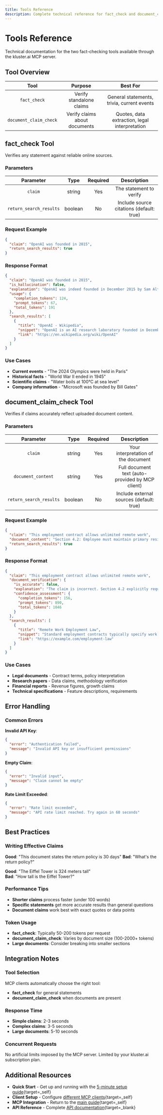 ```yaml
---
title: Tools Reference
description: Complete technical reference for fact_check and document_claim_check tools including parameters, responses, and error handling.
---
```


# Tools Reference

Technical documentation for the two fact-checking tools available through the kluster.ai MCP server.

## Tool Overview

| Tool | Purpose | Best For |
| :---: | :---: | :---: |
| `fact_check` | Verify standalone claims | General statements, trivia, current events |
| `document_claim_check` | Verify claims about documents | Quotes, data extraction, legal interpretation |

## fact_check Tool

Verifies any statement against reliable online sources.

### Parameters

| Parameter | Type | Required | Description |
| :---: | :---: | :---: | :---: |
| `claim` | string | Yes | The statement to verify |
| `return_search_results` | boolean | No | Include source citations (default: true) |

### Request Example

```json
{
  "claim": "OpenAI was founded in 2015",
  "return_search_results": true
}
```

### Response Format

```json
{
  "claim": "OpenAI was founded in 2015",
  "is_hallucination": false,
  "explanation": "OpenAI was indeed founded in December 2015 by Sam Altman, Elon Musk, and others as a non-profit AI research company.",
  "usage": {
    "completion_tokens": 124,
    "prompt_tokens": 67,
    "total_tokens": 191
  },
  "search_results": [
    {
      "title": "OpenAI - Wikipedia",
      "snippet": "OpenAI is an AI research laboratory founded in December 2015...",
      "link": "https://en.wikipedia.org/wiki/OpenAI"
    }
  ]
}
```

### Use Cases

- **Current events** - "The 2024 Olympics were held in Paris"
- **Historical facts** - "World War II ended in 1945" 
- **Scientific claims** - "Water boils at 100°C at sea level"
- **Company information** - "Microsoft was founded by Bill Gates"

## document_claim_check Tool

Verifies if claims accurately reflect uploaded document content.

### Parameters

| Parameter | Type | Required | Description |
| :---: | :---: | :---: | :---: |
| `claim` | string | Yes | Your interpretation of the document |
| `document_content` | string | Yes | Full document text (auto-provided by MCP client) |
| `return_search_results` | boolean | No | Include external sources (default: true) |

### Request Example

```json
{
  "claim": "This employment contract allows unlimited remote work",
  "document_content": "Section 4.2: Employee must maintain primary residence within 50 miles of headquarters and work on-site minimum 3 days per week...",
  "return_search_results": true
}
```

### Response Format

```json
{
  "claim": "This employment contract allows unlimited remote work",
  "document_verification": {
    "is_accurate": false,
    "explanation": "The claim is incorrect. Section 4.2 explicitly requires on-site work minimum 3 days per week and residence within 50 miles of headquarters.",
    "confidence_assessment": {
      "completion_tokens": 156,
      "prompt_tokens": 890,
      "total_tokens": 1046
    }
  },
  "search_results": [
    {
      "title": "Remote Work Employment Law",
      "snippet": "Standard employment contracts typically specify work location requirements...",
      "link": "https://example.com/employment-law"
    }
  ]
}
```

### Use Cases

- **Legal documents** - Contract terms, policy interpretation
- **Research papers** - Data claims, methodology verification  
- **Financial reports** - Revenue figures, growth claims
- **Technical specifications** - Feature descriptions, requirements

## Error Handling

### Common Errors

**Invalid API Key**:
```json
{
  "error": "Authentication failed",
  "message": "Invalid API key or insufficient permissions"
}
```

**Empty Claim**:
```json
{
  "error": "Invalid input", 
  "message": "Claim cannot be empty"
}
```

**Rate Limit Exceeded**:
```json
{
  "error": "Rate limit exceeded",
  "message": "API rate limit reached. Try again in 60 seconds"
}
```

## Best Practices

### Writing Effective Claims

**Good**: "This document states the return policy is 30 days"
**Bad**: "What's the return policy?"

**Good**: "The Eiffel Tower is 324 meters tall"  
**Bad**: "How tall is the Eiffel Tower?"

### Performance Tips

- **Shorter claims** process faster (under 100 words)
- **Specific statements** get more accurate results than general questions
- **Document claims** work best with exact quotes or data points

### Token Usage

- **fact_check**: Typically 50-200 tokens per request
- **document_claim_check**: Varies by document size (100-2000+ tokens)
- **Large documents**: Consider breaking into smaller sections

## Integration Notes

### Tool Selection

MCP clients automatically choose the right tool:
- **fact_check** for general statements
- **document_claim_check** when documents are present

### Response Time

- **Simple claims**: 2-3 seconds
- **Complex claims**: 3-5 seconds  
- **Large documents**: 5-10 seconds

### Concurrent Requests

No artificial limits imposed by the MCP server. Limited by your kluster.ai subscription plan.

## Additional Resources

- **Quick Start** - Get up and running with the [5-minute setup guide](/get-started/hallucination-agent/mcp-quick-start/){target=_self}
- **Client Setup** - Configure [different MCP clients](/get-started/hallucination-agent/mcp-clients/){target=_self}  
- **MCP Integration** - Return to the [main guide](/get-started/hallucination-agent/mcp/){target=_self}
- **API Reference** - Complete [API documentation](/api-reference/reference/){target=_blank}